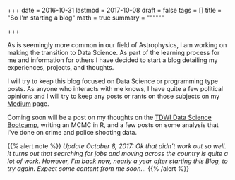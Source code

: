 +++
date = 2016-10-31
lastmod = 2017-10-08
draft = false
tags = []
title = "So I'm starting a blog"
math = true
summary = """"""

+++

As is seemingly more common in our field of Astrophysics, I am working on making the
transition to Data Science. As part of the learning process for me and information
for others I have decided to start a blog detailing my experiences, projects, and thoughts.

I will try to keep this blog focused on Data Science or programming type posts.
As anyone who interacts with me knows, I have quite a few political opinions and
I will try to keep any posts or rants on those subjects on my
[Medium](https://medium.com/@justinellis18) page.

Coming soon will be a post on my thoughts on the [TDWI Data Science Bootcamp](https://events.tdwi.org/events/san-diego-2016/information/data-science-bootcamp.aspx), writing an MCMC in R,
and a few posts on some analysis that I've done on crime and police shooting data.

{{% alert note %}}
*Update October 8, 2017:*
*Ok that didn't work out so well. It turns out that searching for jobs and moving
across the country is quite a lot of work. However, I'm back now, nearly a
year after starting this Blog, to try again. Expect some content from me soon...*
{{% /alert %}}
